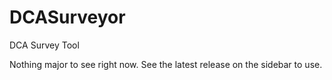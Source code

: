 # DCASurveyor
DCA Survey Tool

Nothing major to see right now. See the latest release on the sidebar to use.
